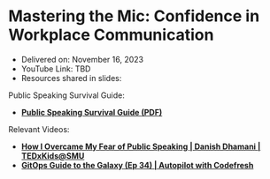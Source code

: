 # Mastering the Mic: Confidence in Workplace Communication

- Delivered on: November 16, 2023
- YouTube Link: TBD
- Resources shared in slides:

Public Speaking Survival Guide:
- **[Public Speaking Survival Guide (PDF)](https://www.canva.com/design/DAFKRCnD4No/g3khMTufogc0QFWCFxblEQ/view?utm_content=DAFKRCnD4No&utm_campaign=designshare&utm_medium=link&utm_source=publishsharelink)**

Relevant Videos:
- **[How I Overcame My Fear of Public Speaking | Danish Dhamani | TEDxKids@SMU](https://www.youtube.com/watch?v=80UVjkcxGmA)**
- **[GitOps Guide to the Galaxy (Ep 34) | Autopilot with Codefresh](https://www.youtube.com/live/APWI1SolwXM?feature=shared)**
